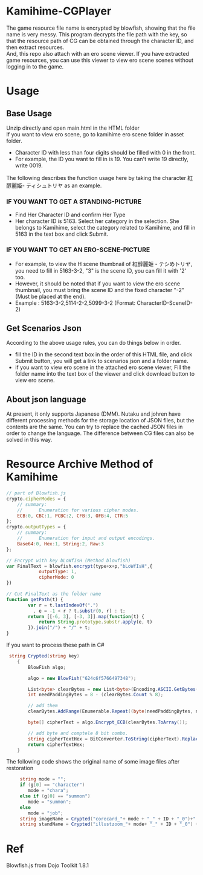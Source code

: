 # Kamihime-CGPlayer

The game resource file name is encrypted by blowfish, showing that the file name is very messy. This program decrypts the file path with the key, so that the resource path of CG can be obtained through the character ID, and then extract resources.  
And, this repo also attach with an ero scene viewer. If you have extracted game resources, you can use this viewer to view ero scene scenes without logging in to the game.

# Usage

## Base Usage
Unzip directly and open main.html in the HTML folder  
If you want to view ero scene, go to kamihime ero scene folder in asset folder.  

- Character ID with less than four digits should be filled with 0 in the front.   
- For example, the ID you want to fill in is 19. You can't write 19 directly, write 0019. 

The following describes the function usage here by taking the character 紅醇麗姫- ティシュトリヤ as an example. 
### IF YOU WANT TO GET A STANDING-PICTURE
- Find Her Character ID and confirm Her Type     
- Her character ID is 5163. Select her category in the selection. She belongs to Kamihime, select the category related to Kamihime, and fill in 5163 in the text box and click Submit.   
### IF YOU WANT TO GET AN ERO-SCENE-PICTURE
- For example, to view the H scene thumbnail of 紅醇麗姫 - テシめトリヤ, you need to fill in 5163-3-2, "3" is the scene ID, you can fill it with '2' too.
- However, it should be noted that if you want to view the ero scene thumbnail, you must bring the scene ID and the fixed character "-2"(Must be placed at the end).   
- Example : 5163-3-2,5114-2-2,5099-3-2 (Format: CharacterID-SceneID-2)  
## Get Scenarios Json
According to the above usage rules, you can do things below in order.
- fill the ID in the second text box in the order of this HTML file, and click Submit button, you will get a link to scenarios json and a folder name.  
- if you want to view ero scene in the attached ero scene viewer, Fill the folder name into the text box of the viewer and click download button to view ero scene.  

## About json language
At present, it only supports Japanese (DMM). Nutaku and johren have different processing methods for the storage location of JSON files, but the contents are the same. You can try to replace the cached JSON files in order to change the language. The difference between CG files can also be solved in this way.

# Resource Archive Method of Kamihime
``` js
// part of Blowfish.js
crypto.cipherModes = {
	// summary:
	//		Enumeration for various cipher modes.
	ECB:0, CBC:1, PCBC:2, CFB:3, OFB:4, CTR:5
};
crypto.outputTypes = {
	// summary:
	//		Enumeration for input and output encodings.
	Base64:0, Hex:1, String:2, Raw:3
};

// Encrypt with key bLoWfIsH (Method blowfish)
var FinalText = blowfish.encrypt(type+x+p,"bLoWfIsH",{
            outputType: 1,
            cipherMode: 0
})

// Cut FinalText as the folder name 
function getPath(t) {
        var r = t.lastIndexOf(".")
          , e = -1 < r ? t.substr(0, r) : t;
        return [[-6, 3], [-3, 3]].map(function(t) {
            return String.prototype.substr.apply(e, t)
        }).join("/") + "/" + t;
}

```
If you want to process these path in C#
``` cs
 string Crypted(string key)
    {
        BlowFish algo;

        algo = new BlowFish("624c6f5766497348");

        List<byte> clearBytes = new List<byte>(Encoding.ASCII.GetBytes(key));
        int needPaddingBytes = 8 - (clearBytes.Count % 8);

        // add them 
        clearBytes.AddRange(Enumerable.Repeat((byte)needPaddingBytes, needPaddingBytes));

        byte[] cipherText = algo.Encrypt_ECB(clearBytes.ToArray());

        // add byte and comptele 8 bit combo.
        string cipherTextHex = BitConverter.ToString(cipherText).Replace("-", "").ToLowerInvariant();
        return cipherTextHex;
    }
```
The following code shows the original name of some image files after restoration
``` cs
     string mode = "";
     if (g[0] == "character")
        mode = "chara";
     else if (g[0] == "summon")
        mode = "summon";
     else                
        mode = "job";
     string imageName = Crypted("corecard_"+ mode + "_" + ID + "_0")+".jpg";
     string standName = Crypted("illustzoom_"+ mode+ "_" + ID + "_0") + ".png";
```
# Ref
Blowfish.js from Dojo Toolkit 1.8.1  

